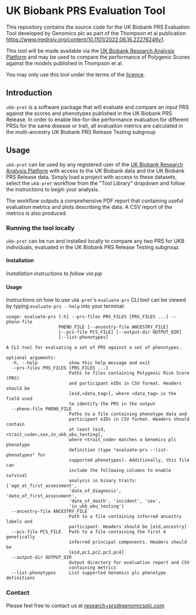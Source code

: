 # UK Biobank PRS Evaluation Tool

This repository contains the source code for the UK Biobank PRS Evaluation Tool developed by Genomics plc as part of
the Thompson et al publication https://www.medrxiv.org/content/10.1101/2022.06.16.22276246v1.

This tool will be made available via the [UK Biobank Research Analysis Platform](https://www.ukbiobank.ac.uk/enable-your-research/research-analysis-platform) and may be used to compare the performance of Polygenic Scores against the models published in Thompson et al.

You may only use this tool under the terms of the [licence](LICENCE).

## Introduction

`ukb-pret` is a software package that will evaluate and compare an input PRS against the scores and phenotypes 
published in the UK Biobank PRS Release.
In order to enable like-for-like performance evaluation for different PRSs for the same disease or trait, all evaluation metrics are calculated in the multi-ancestry UK Biobank PRS Release Testing subgroup


## Usage

`ukb-pret` can be used by any registered user of the 
[UK Biobank Research Analysis Platform](https://www.ukbiobank.ac.uk/enable-your-research/research-analysis-platform) 
with access to the UK Biobank data and the UK Biobank PRS Release data. Simply load a project with access to these datasets, 
select the `ukb-pret` workflow from the "Tool Library" dropdown and follow the instructions to begin your analysis.

The workflow outputs a comprehensive PDF report that containing useful evaluation metrics and
plots describing the data. A CSV report of the metrics is also produced. 

### Running the tool locally

`ukb-pret` can be run and installed locally to compare any two PRS for UKB individuals, evaluated in the UK Biobank PRS Release Testing subgroup. 

#### Installation 

_Installation instructions to follow via pip_

#### Usage

Instructions on how to use `ukb-pret`'s `evaluate-prs` CLI tool can be viewed by typing `evaluate-prs --help` 
into your terminal: 

```
usage: evaluate-prs [-h] --prs-files PRS_FILES [PRS_FILES ...] --pheno-file
                    PHENO_FILE [--ancestry-file ANCESTRY_FILE]
                    [--pcs-file PCS_FILE] [--output-dir OUTPUT_DIR]
                    [--list-phenotypes]

A CLI tool for evaluating a set of PRS against a set of phenotypes.

optional arguments:
  -h, --help            show this help message and exit
  --prs-files PRS_FILES [PRS_FILES ...]
                        Paths to files containing Polygenic Risk Score (PRS)
                        and participant eIDs in CSV format. Headers should be
                        [eid,<data_tag>], where <data_tag> is the field used
                        to identify the PRS in the output
  --pheno-file PHENO_FILE
                        Paths to a file containing phenotype data and
                        participant eIDs in CSV format. Headers should contain
                        at least [eid,<trait_code>,sex,in_ukb_wbu_testing],
                        where <trait_code> matches a Genomics plc phenotype
                        definition (type "evaluate-prs --list-phenotypes" for
                        supported phenotypes). Additionally, this file can
                        include the following columns to enable survival
                        analysis in binary traits: ['age_at_first_assessment',
                        'date_of_diagnosis', 'date_of_first_assessment',
                        'date_of_death', 'incident', 'sex',
                        'in_ukb_wbu_testing']
  --ancestry-file ANCESTRY_FILE
                        Path to a file containing inferred ancestry labels and
                        participant. Headers should be [eid,ancestry]
  --pcs-file PCS_FILE   Path to a file containing the first 4 genetically
                        inferred principal components. Headers should be
                        [eid,pc1,pc2,pc3,pc4]
  --output-dir OUTPUT_DIR
                        Output directory for evaluation report and CSV
                        containing metrics
  --list-phenotypes     List supported Genomics plc phenotype definitions
```

### Contact

Please feel free to contact us at research+prs@genomicsplc.com
